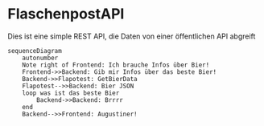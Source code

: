 # FlaschenpostAPI
Dies ist eine simple REST API, die Daten von einer öffentlichen API abgreift

```mermaid
sequenceDiagram
    autonumber
    Note right of Frontend: Ich brauche Infos über Bier!
    Frontend->>Backend: Gib mir Infos über das beste Bier!
    Backend->>Flapotest: GetBierData
    Flapotest-->>Backend: Bier JSON
    loop was ist das beste Bier
        Backend->>Backend: Brrrr 
    end
    Backend-->>Frontend: Augustiner!
```
